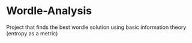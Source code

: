 # Wordle-Analysis
Project that finds the best wordle solution using basic information theory (entropy as a metric)
